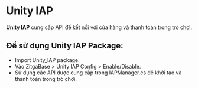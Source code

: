# Unity IAP
 **Unity IAP** cung cấp API để kết nối với cửa hàng và thanh toán trong trò chơi.
## Để sử dụng Unity IAP Package:

- Import Unity_IAP package.
- Vào ZitgaBase > Unity IAP Config > Enable/Disable.
- Sử dụng các API được cung cấp trong IAPManager.cs để khởi tạo và thanh toán trong trò chơi.

